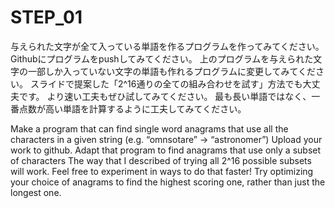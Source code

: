 # STEP_01
与えられた文字が全て入っている単語を作るプログラムを作ってみてください。
Githubにプログラムをpushしてみてください。
上のプログラムを与えられた文字の一部しか入っていない文字の単語も作れるプログラムに変更してみてください。
スライドで提案した「2^16通りの全ての組み合わせを試す」方法でも大丈夫です。
より速い工夫もぜひ試してみてください。
最も長い単語ではなく、一番点数が高い単語を計算するように工夫してみてください。

Make a program that can find single word anagrams that use all the characters in a given string (e.g. “omnsotare” -> “astronomer”)
Upload your work to github.
Adapt that program to find anagrams that use only a subset of characters
The way that I described of trying all 2^16 possible subsets will work.
Feel free to experiment in ways to do that faster!
Try optimizing your choice of anagrams to find the highest scoring one, rather than just the longest one.
